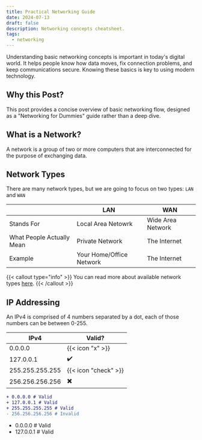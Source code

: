 ```yaml
---
title: Practical Networking Guide
date: 2024-07-13
draft: false
description: Networking concepts cheatsheet.
tags:
  - networking
---
```


Understanding basic networking concepts is important in today's digital world. It helps people know how data moves, fix connection problems, and keep communications secure.
Knowing these basics is key to using modern technology.

## Why this Post?
This post provides a concise overview of basic networking flow, designed as a "Networking for Dummies" guide rather than a deep dive.

## What is a Network?
A network is a group of two or more computers that are interconnected for the purpose of exchanging data.

## Network Types
There are many network types, but we are going to focus on two types: `LAN` and `WAN`

| | LAN | WAN |
| ---  | --- | --- |
| Stands For | Local Area Netowrk | Wide Area Network |
| What People Actually Mean | Private Network | The Internet |
| Example | Your Home/Office Network | The Internet |

{{< callout type="info" >}}
You can read more about available network types [here](https://en.m.wikipedia.org/wiki/Computer_network#Geographic_scale).
{{< /callout >}}

## IP Addressing
An IPv4 is comprised of 4 numbers separated by a dot, each of those numbers can be between 0-255.

| IPv4 | Valid? |
| --- | --- |
| 0.0.0.0 | {{< icon "x" >}} |
| 127.0.0.1 | ✔️ |
| 255.255.255.255 | {{< icon "check" >}} |
| 256.256.256.256 | ✖️ |

```diff
+ 0.0.0.0 # Valid
+ 127.0.0.1 # Valid
+ 255.255.255.255 # Valid
- 256.256.256.256 # Invalid
```

<div class="highlight">
  <div class="chroma">
    <ul>
      <li><span class="gi">0.0.0.0</span> # Valid </li>
      <li><span class="gi">127.0.0.1</span> # Valid </li>
    </ul>
  </div>
</div>
